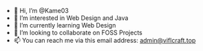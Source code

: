 - 👋 Hi, I’m @Kame03
- 👀 I’m interested in Web Design and Java
- 🌱 I’m currently learning Web Design
- 💞️ I’m looking to collaborate on FOSS Projects
- 📫 You can reach me via this email address: admin@viflcraft.top

<!---
Kame03/Kame03 is a ✨ special ✨ repository because its `README.md` (this file) appears on your GitHub profile.
You can click the Preview link to take a look at your changes.
--->
